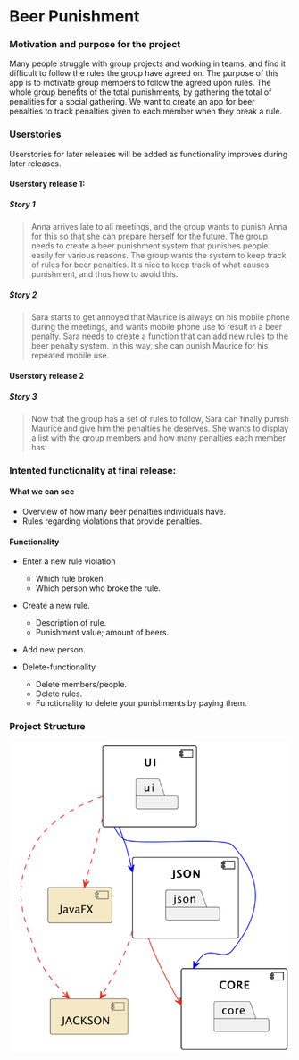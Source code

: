 # Beer Punishment
### Motivation and purpose for the project
Many people struggle with group projects and working in teams, and find it difficult to follow the rules the group have agreed on.
The purpose of this app is to motivate group members to follow the agreed upon rules. 
The whole group benefits of the total punishments, by gathering the total of penalities for a social gathering.
We want to create an app for beer penalties to track penalties given to each member when they break a rule.  


### Userstories
Userstories for later releases will be added as functionality improves during later releases. 
#### Userstory release 1:
##### Story 1
> Anna arrives late to all meetings, and the group wants to punish Anna for this so that she can prepare herself for the future.
The group needs to create a beer punishment system that punishes people easily for various reasons. 
The group wants the system to keep track of rules for beer penalties. It's nice to keep track of what causes punishment, and thus how to avoid this.

##### Story 2
> Sara starts to get annoyed that Maurice is always on his mobile phone during the meetings, and wants mobile phone use to result in a beer penalty.
Sara needs to create a function that can add new rules to the beer penalty system. 
In this way, she can punish Maurice for his repeated mobile use.

#### Userstory release 2
##### Story 3
> Now that the group has a set of rules to follow, Sara can finally punish Maurice and give him the penalties he deserves.
 She wants to display a list with the group members and how many penalties each member has. 




### Intented functionality at final release:


#### What we can see
* Overview of how many beer penalties individuals have.
* Rules regarding violations that provide penalties.

#### Functionality
* Enter a new rule violation
  * Which rule broken.
  * Which person who broke the rule.
  
* Create a new rule.

  * Description of rule.
  * Punishment value; amount of beers. 
  
* Add new person.
* Delete-functionality 
  * Delete members/people.
  * Delete rules.
  * Functionality to delete your punishments by paying them.


###  Project Structure

![alt_text](./plantUML.png)



